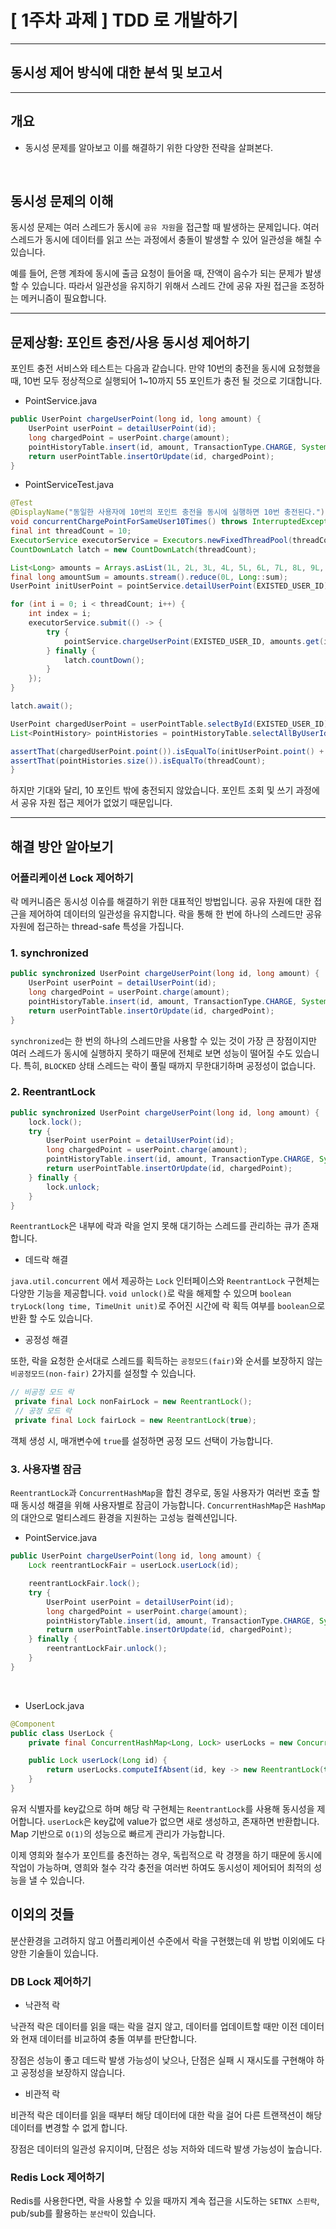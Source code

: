 # [ 1주차 과제 ] TDD 로 개발하기

---

## 동시성 제어 방식에 대한 분석 및 보고서

---

## 개요
- 동시성 문제를 알아보고 이를 해결하기 위한 다양한 전략을 살펴본다.

<br>

## 동시성 문제의 이해
동시성 문제는 여러 스레드가  동시에 `공유 자원`을 접근할 때 발생하는 문제입니다. 여러 스레드가 동시에 데이터를 읽고 쓰는 과정에서 충돌이 
발생할 수 있어 일관성을 해칠 수 있습니다. 

예를 들어, 은행 계좌에 동시에 출금 요청이 들어올 때, 잔액이 음수가 되는 문제가 발생할 수 있습니다. 
따라서 일관성을 유지하기 위해서 스레드 간에 공유 자원 접근을 조정하는 메커니즘이 필요합니다.

---

## 문제상황: 포인트 충전/사용 동시성 제어하기

포인트 충전 서비스와 테스트는 다음과 같습니다. 만약 10번의 충전을 동시에 요청했을 때, 10번 모두
정상적으로 실행되어 1~10까지 55 포인트가 충전 될 것으로 기대합니다. 


- PointService.java
```java
public UserPoint chargeUserPoint(long id, long amount) {
    UserPoint userPoint = detailUserPoint(id);
    long chargedPoint = userPoint.charge(amount);
    pointHistoryTable.insert(id, amount, TransactionType.CHARGE, System.currentTimeMillis());
    return userPointTable.insertOrUpdate(id, chargedPoint);
}
```

- PointServiceTest.java
```java
@Test
@DisplayName("동일한 사용자에 10번의 포인트 충전을 동시에 실행하면 10번 충전된다.")
void concurrentChargePointForSameUser10Times() throws InterruptedException {
final int threadCount = 10;
ExecutorService executorService = Executors.newFixedThreadPool(threadCount);
CountDownLatch latch = new CountDownLatch(threadCount);

List<Long> amounts = Arrays.asList(1L, 2L, 3L, 4L, 5L, 6L, 7L, 8L, 9L, 10L);
final long amountSum = amounts.stream().reduce(0L, Long::sum);
UserPoint initUserPoint = pointService.detailUserPoint(EXISTED_USER_ID);

for (int i = 0; i < threadCount; i++) {
    int index = i;
    executorService.submit(() -> {
        try {
            pointService.chargeUserPoint(EXISTED_USER_ID, amounts.get(index));
        } finally {
            latch.countDown();
        }
    });
}

latch.await();

UserPoint chargedUserPoint = userPointTable.selectById(EXISTED_USER_ID);
List<PointHistory> pointHistories = pointHistoryTable.selectAllByUserId(EXISTED_USER_ID);

assertThat(chargedUserPoint.point()).isEqualTo(initUserPoint.point() + amountSum);
assertThat(pointHistories.size()).isEqualTo(threadCount);
}
```
하지만 기대와 달리, 10 포인트 밖에 충전되지 않았습니다. 포인트 조회 및 쓰기 과정에서 공유 자원 접근 제어가
없었기 때문입니다.

---

## 해결 방안 알아보기



### 어플리케이션 Lock 제어하기

락 메커니즘은 동시성 이슈를 해결하기 위한 대표적인 방법입니다. 공유 자원에 대한 접근을 제어하여 데이터의 일관성을 유지합니다.
락을 통해 한 번에 하나의 스레드만 공유 자원에 접근하는 thread-safe 특성을 가집니다.

### 1. synchronized

```java
public synchronized UserPoint chargeUserPoint(long id, long amount) {
    UserPoint userPoint = detailUserPoint(id);
    long chargedPoint = userPoint.charge(amount);
    pointHistoryTable.insert(id, amount, TransactionType.CHARGE, System.currentTimeMillis());
    return userPointTable.insertOrUpdate(id, chargedPoint);
}
```
`synchronized`는 한 번의 하나의 스레드만을 사용할 수 있는 것이 가장 큰 장점이지만 여러 스레드가 동시에 실행하지 못하기 때문에 
전체로 보면 성능이 떨어질 수도 있습니다. 특히, `BLOCKED` 상태 스레드는 락이 풀릴 때까지 무한대기하며 공정성이 없습니다.

### 2. ReentrantLock
```java
public synchronized UserPoint chargeUserPoint(long id, long amount) {
    lock.lock();
    try {
        UserPoint userPoint = detailUserPoint(id);
        long chargedPoint = userPoint.charge(amount);
        pointHistoryTable.insert(id, amount, TransactionType.CHARGE, System.currentTimeMillis());
        return userPointTable.insertOrUpdate(id, chargedPoint);
    } finally {
        lock.unlock;
    }
}
```
`ReentrantLock`은 내부에 락과 락을 얻지 못해 대기하는 스레드를 관리하는 큐가 존재합니다. 

- 데드락 해결

`java.util.concurrent` 에서 제공하는 `Lock` 인터페이스와 `ReentrantLock` 구현체는 다양한 기능을 제공합니다. `void unlock()`로 락을
해제할 수 있으며 `boolean tryLock(long time, TimeUnit unit)`로 주어진 시간에 락 획득 여부를 `boolean`으로 반환 할 수도 있습니다.

- 공정성 해결

또한, 락을 요청한 순서대로 스레드를 획득하는 `공정모드(fair)`와 순서를 보장하지 않는 `비공정모드(non-fair)` 2가지를 설정할 수 있습니다.

```java
// 비공정 모드 락
 private final Lock nonFairLock = new ReentrantLock();
 // 공정 모드 락
 private final Lock fairLock = new ReentrantLock(true);
```
객체 생성 시, 매개변수에 `true`를 설정하면 공정 모드 선택이 가능합니다.

### 3. 사용자별 잠금

`ReentrantLock`과 `ConcurrentHashMap`을 합친 경우로, 동일 사용자가 여러번 호출 할 때 동시성 해결을 위해 사용자별로 잠금이 가능합니다.
`ConcurrentHashMap`은 `HashMap`의 대안으로 멀티스레드 환경을 지원하는 고성능 컬렉션입니다.

- PointService.java
```java
public UserPoint chargeUserPoint(long id, long amount) {
    Lock reentrantLockFair = userLock.userLock(id);

    reentrantLockFair.lock();
    try {
        UserPoint userPoint = detailUserPoint(id);
        long chargedPoint = userPoint.charge(amount);
        pointHistoryTable.insert(id, amount, TransactionType.CHARGE, System.currentTimeMillis());
        return userPointTable.insertOrUpdate(id, chargedPoint);
    } finally {
        reentrantLockFair.unlock();
    }
}
```
<br>

- UserLock.java
```java
@Component
public class UserLock {
    private final ConcurrentHashMap<Long, Lock> userLocks = new ConcurrentHashMap<>();

    public Lock userLock(Long id) {
        return userLocks.computeIfAbsent(id, key -> new ReentrantLock(true));
    }
}
```
유저 식별자를 key값으로 하며 해당 락 구현체는 `ReentrantLock`를 사용해 동시성을 제어합니다. `userLock`은 key값에 value가 없으면 새로
생성하고, 존재하면 반환합니다. Map 기반으로 `O(1)`의 성능으로 빠르게 관리가 가능합니다.

 이제 영희와 철수가 포인트를 충전하는 경우, 독립적으로 락 경쟁을 하기 때문에 동시에 작업이 가능하며, 영희와 철수 각각 충전을 여러번 하여도 
동시성이 제어되어 최적의 성능을 낼 수 있습니다.

## 이외의 것들

분산환경을 고려하지 않고 어플리케이션 수준에서 락을 구현했는데 위 방법 이외에도 다양한 기술들이 있습니다.

### DB Lock 제어하기

- 낙관적 락

낙관적 락은 데이터를 읽을 때는 락을 걸지 않고, 데이터를 업데이트할 때만 이전 데이터와 현재 데이터를 비교하여 충돌 여부를 판단합니다.

장점은 성능이 좋고 데드락 발생 가능성이 낮으나, 단점은 실패 시 재시도를 구현해야 하고 공정성을 보장하지 않습니다.

- 비관적 락

비관적 락은 데이터를 읽을 때부터 해당 데이터에 대한 락을 걸어 다른 트랜잭션이 해당 데이터를 변경할 수 없게 합니다.

장점은 데이터의 일관성 유지이며, 단점은 성능 저하와 데드락 발생 가능성이 높습니다.
 
### Redis Lock 제어하기

Redis를 사용한다면, 락을 사용할 수 있을 때까지 계속 접근을 시도하는 `SETNX 스핀락`, pub/sub를 활용하는 `분산락`이 있습니다. 